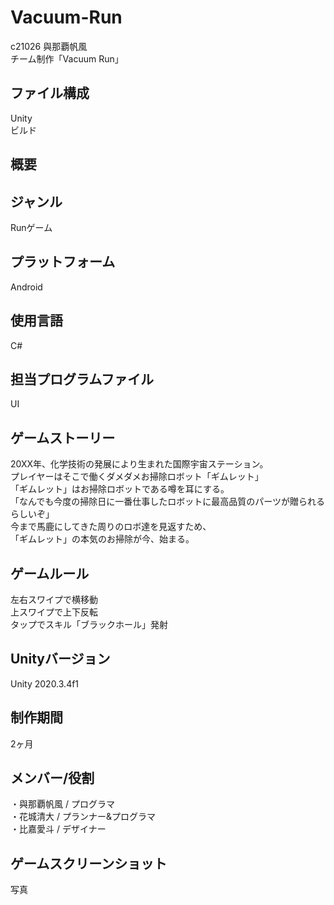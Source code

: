 # Vacuum-Run
c21026 與那覇帆風  
チーム制作「Vacuum Run」

## ファイル構成
Unity  
ビルド

## 概要

## ジャンル
Runゲーム

## プラットフォーム
Android

## 使用言語
C#

## 担当プログラムファイル
UI

## ゲームストーリー
20XX年、化学技術の発展により生まれた国際宇宙ステーション。  
プレイヤーはそこで働くダメダメお掃除ロボット「ギムレット」  
「ギムレット」はお掃除ロボットである噂を耳にする。  
「なんでも今度の掃除日に一番仕事したロボットに最高品質のパーツが贈られるらしいぞ」  
今まで馬鹿にしてきた周りのロボ達を見返すため、  
「ギムレット」の本気のお掃除が今、始まる。

## ゲームルール
左右スワイプで横移動  
上スワイプで上下反転  
タップでスキル「ブラックホール」発射

## Unityバージョン
Unity 2020.3.4f1

## 制作期間
2ヶ月

## メンバー/役割
・與那覇帆風 / プログラマ  
・花城清大 / プランナー&プログラマ  
・比嘉愛斗 / デザイナー

## ゲームスクリーンショット
写真
